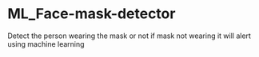 # ML_Face-mask-detector
Detect the person wearing the mask or not if mask not wearing it will alert using machine learning  
